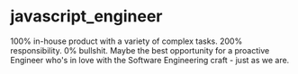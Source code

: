 # javascript_engineer
100% in-house product with a variety of complex tasks. 200% responsibility. 0% bullshit. Maybe the best opportunity for a proactive Engineer who's in love with the Software Engineering craft - just as we are.
